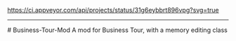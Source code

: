 https://ci.appveyor.com/api/projects/status/31g6eybbrt896vpg?svg=true<br>
<hr>
# Business-Tour-Mod
A mod for Business Tour, with a memory editing class
